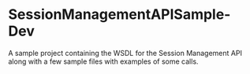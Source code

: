 # SessionManagementAPISample-Dev
A sample project containing the WSDL for the Session Management API along with a few sample files with examples of some calls.
